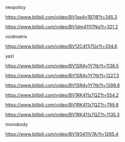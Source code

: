 neopolicy

https://www.bilibili.com/video/BV1qx4y1B7jB?t=345.3

https://www.bilibili.com/video/BV1dm41117Ng?t=321.2

voidmatrix

https://www.bilibili.com/video/BV12C411j7Gx?t=334.6

yazi

https://www.bilibili.com/video/BV1SR4y1Y7tb?t=1136.5

https://www.bilibili.com/video/BV1SR4y1Y7tb?t=1227.3

https://www.bilibili.com/video/BV1SR4y1Y7tb?t=1399.8

https://www.bilibili.com/video/BV1RK411z7QZ?t=554.2

https://www.bilibili.com/video/BV1RK411z7QZ?t=799.8

https://www.bilibili.com/video/BV1RK411z7QZ?t=1135.3

monobody

https://www.bilibili.com/video/BV193411V7Aj?t=1265.4
